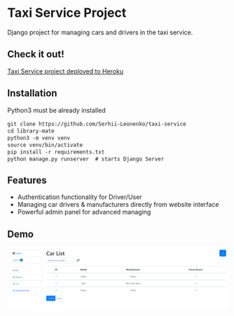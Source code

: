 # Taxi Service Project

Django project for managing cars and drivers in the taxi service.

## Check it out!

[Taxi Service project deployed to Heroku](https://taxi-service-my.herokuapp.com/)

## Installation

Python3 must be already installed

```shell
git clone https://github.com/Serhii-Leonenko/taxi-service
cd library-mate
python3 -m venv venv
source venv/bin/activate
pip install -r requirements.txt
python manage.py runserver  # starts Django Server
```

## Features

* Authentication functionality for Driver/User
* Managing car drivers & manufacturers directly from website interface
* Powerful admin panel for advanced managing

## Demo

![Website Interface](demo.png)